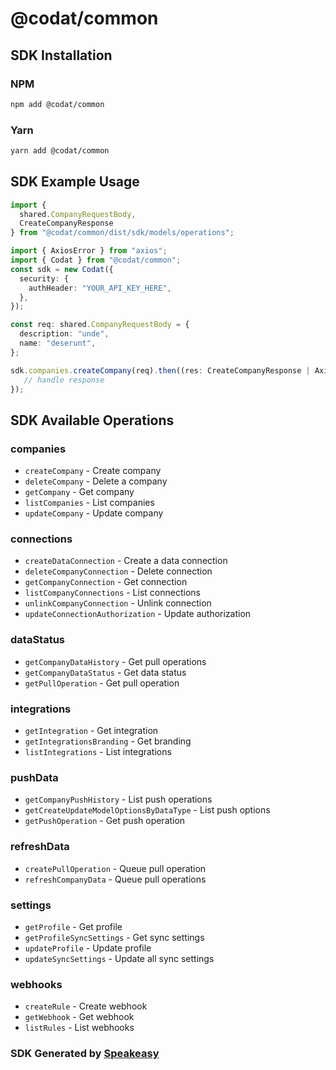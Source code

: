# @codat/common

<!-- Start SDK Installation -->
## SDK Installation

### NPM

```bash
npm add @codat/common
```

### Yarn

```bash
yarn add @codat/common
```
<!-- End SDK Installation -->

## SDK Example Usage
<!-- Start SDK Example Usage -->
```typescript
import {
  shared.CompanyRequestBody,
  CreateCompanyResponse
} from "@codat/common/dist/sdk/models/operations";

import { AxiosError } from "axios";
import { Codat } from "@codat/common";
const sdk = new Codat({
  security: {
    authHeader: "YOUR_API_KEY_HERE",
  },
});

const req: shared.CompanyRequestBody = {
  description: "unde",
  name: "deserunt",
};

sdk.companies.createCompany(req).then((res: CreateCompanyResponse | AxiosError) => {
   // handle response
});
```
<!-- End SDK Example Usage -->

<!-- Start SDK Available Operations -->
## SDK Available Operations


### companies

* `createCompany` - Create company
* `deleteCompany` - Delete a company
* `getCompany` - Get company
* `listCompanies` - List companies
* `updateCompany` - Update company

### connections

* `createDataConnection` - Create a data connection
* `deleteCompanyConnection` - Delete connection
* `getCompanyConnection` - Get connection
* `listCompanyConnections` - List connections
* `unlinkCompanyConnection` - Unlink connection
* `updateConnectionAuthorization` - Update authorization

### dataStatus

* `getCompanyDataHistory` - Get pull operations
* `getCompanyDataStatus` - Get data status
* `getPullOperation` - Get pull operation

### integrations

* `getIntegration` - Get integration
* `getIntegrationsBranding` - Get branding
* `listIntegrations` - List integrations

### pushData

* `getCompanyPushHistory` - List push operations
* `getCreateUpdateModelOptionsByDataType` - List push options
* `getPushOperation` - Get push operation

### refreshData

* `createPullOperation` - Queue pull operation
* `refreshCompanyData` - Queue pull operations

### settings

* `getProfile` - Get profile
* `getProfileSyncSettings` - Get sync settings
* `updateProfile` - Update profile
* `updateSyncSettings` - Update all sync settings

### webhooks

* `createRule` - Create webhook
* `getWebhook` - Get webhook
* `listRules` - List webhooks
<!-- End SDK Available Operations -->

### SDK Generated by [Speakeasy](https://docs.speakeasyapi.dev/docs/using-speakeasy/client-sdks)
